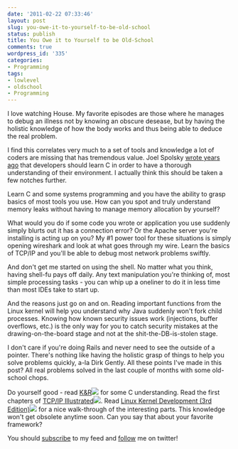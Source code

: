 ```yaml
---
date: '2011-02-22 07:33:46'
layout: post
slug: you-owe-it-to-yourself-to-be-old-school
status: publish
title: You Owe it to Yourself to be Old-School
comments: true
wordpress_id: '335'
categories:
- Programming
tags:
- lowlevel
- oldschool
- Programming
---
```


I love watching House. My favorite episodes are those where he manages to debug an illness not by knowing an obscure desease, but by having the holistic knowledge of how the body works and thus being able to deduce the real problem.

I find this correlates very much to a set of tools and knowledge a lot of coders are missing that has tremendous value. Joel Spolsky [wrote years ago](http://www.joelonsoftware.com/articles/CollegeAdvice.html) that developers should learn C in order to have a thorough understanding of their environment. I actually think this should be taken a few notches further.

Learn C and some systems programming and you have the ability to grasp basics of most tools you use. How can you spot and truly understand memory leaks without having to manage memory allocation by yourself?

What would you do if some code you wrote or application you use suddenly simply blurts out it has a connection error? Or the Apache server you're installing is acting up on you? My #1 power tool for these situations is simply opening wireshark and look at what goes through my wire. Learn the basics of TCP/IP and you'll be able to debug most network problems swiftly.

And don't get me started on using the shell. No matter what you think, having shell-fu pays off daily. Any text manipulation you're thinking of, most simple processing tasks - you can whip up a oneliner to do it in less time than most IDEs take to start up.

And the reasons just go on and on. Reading important functions from the Linux kernel will help you understand why Java suddenly won't fork child processes. Knowing how known security issues work (injections, buffer overflows, etc.) is the only way for you to catch security mistakes at the drawing-on-the-board stage and not at the shit-the-DB-is-stolen stage.

I don't care if you're doing Rails and never need to see the outside of a pointer. There's nothing like having the holistic grasp of things to help you solve problems quickly, a-la Dirk Gently. All these points I've made in this post? All real problems solved in the last couple of months with some old-school chops.

Do yourself good - read [K&R](http://www.amazon.com/gp/product/0131103628?ie=UTF8&tag=thcodu02-20&linkCode=as2&camp=1789&creative=9325&creativeASIN=0131103628)![](http://www.assoc-amazon.com/e/ir?t=thcodu02-20&l=as2&o=1&a=0131103628) for some C understanding. Read the first chapters of [TCP/IP Illustrated](http://www.amazon.com/gp/product/0201633469?ie=UTF8&tag=thcodu02-20&linkCode=as2&camp=1789&creative=9325&creativeASIN=0201633469)![](http://www.assoc-amazon.com/e/ir?t=thcodu02-20&l=as2&o=1&a=0201633469). Read [Linux Kernel Development (3rd Edition)](http://www.amazon.com/gp/product/0672329468?ie=UTF8&tag=thcodu02-20&linkCode=as2&camp=1789&creative=9325&creativeASIN=0672329468)![](http://www.assoc-amazon.com/e/ir?t=thcodu02-20&l=as2&o=1&a=0672329468) for a nice walk-through of the interesting parts. This knowledge won't get obsolete anytime soon. Can you say that about your favorite framework?

You should [subscribe](http://feeds.feedburner.com/TheCodeDump) to my feed and [follow](http://twitter.com/avivby) me on twitter!
